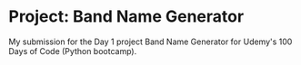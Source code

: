 # Project: Band Name Generator

My submission for the Day 1 project Band Name Generator for Udemy's 100 Days of Code (Python bootcamp).